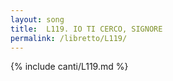 ```yaml
---
layout: song
title:  L119. IO TI CERCO, SIGNORE
permalink: /libretto/L119/
---
```

{% include canti/L119.md %}   